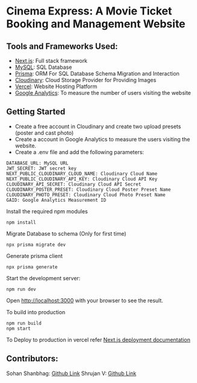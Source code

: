 # Cinema Express: A Movie Ticket Booking and Management Website

## Tools and Frameworks Used:
- [Next.js](https://nextjs.org/): Full stack framework
- [MySQL](https://www.mysql.com/): SQL Database
- [Prisma](https://prisma.io): ORM For SQL Database Schema Migration and Interaction
- [Cloudinary](https://cloudinary.com/): Cloud Storage Provider for Providing Images
- [Vercel](https://vercel.com/): Website Hosting Platform
- [Google Analytics](https://analytics.google.com/): To measure the number of users visiting the website

## Getting Started
- Create a free account in Cloudinary and create two upload presets (poster and cast photo)
- Create a account in Google Analytics to measure the users visiting the website.
- Create a .env file and add the following parameters:
```
DATABASE_URL: MySQL URL
JWT_SECRET: JWT secret key
NEXT_PUBLIC_CLOUDINARY_CLOUD_NAME: Cloudinary Cloud Name
NEXT_PUBLIC_CLOUDINARY_API_KEY: Cloudinary Cloud API Key
CLOUDINARY_API_SECRET: Cloudinary Cloud API Secret
CLOUDINARY_POSTER_PRESET: Cloudinary Cloud Poster Preset Name
CLOUDINARY_PHOTO_PRESET: Cloudinary Cloud Photo Preset Name
GAID: Google Analytics Measurement ID
```

Install the required npm modules
```
npm install
```

Migrate Database to schema (Only for first time)
```
npx prisma migrate dev
```

Generate prisma client
```
npx prisma generate
```

Start the development server:
```
npm run dev
```

Open [http://localhost:3000](http://localhost:3000) with your browser to see the result.

To build into production
```
npm run build
npm start
```

To Deploy to production in vercel refer [Next.js deployment documentation](https://nextjs.org/docs/deployment)

## Contributors:
Sohan Shanbhag: [Github Link](https://github.com/sohanshanbhag1502)
Shrujan V: [Github Link](https://github.com/Shrujan-V)
